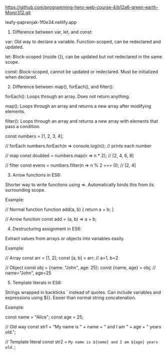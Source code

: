 https://github.com/programming-hero-web-course-4/b12a6-green-earth-Monir312.git


leafy-paprenjak-1f0e34.netlify.app


1) Difference between var, let, and const:

var: Old way to declare a variable. Function-scoped, can be redeclared and updated.

let: Block-scoped (inside {}), can be updated but not redeclared in the same scope.

const: Block-scoped, cannot be updated or redeclared. Must be initialized when declared.


2) Difference between map(), forEach(), and filter():

forEach(): Loops through an array. Does not return anything.

map(): Loops through an array and returns a new array after modifying elements.

filter(): Loops through an array and returns a new array with elements that pass a condition.

const numbers = [1, 2, 3, 4];

// forEach
numbers.forEach(n => console.log(n)); // prints each number

// map
const doubled = numbers.map(n => n * 2); // [2, 4, 6, 8]

// filter
const evens = numbers.filter(n => n % 2 === 0); // [2, 4]


3) Arrow functions in ES6:

Shorter way to write functions using =>.
Automatically binds this from its surrounding scope.

Example:

// Normal function
function add(a, b) { return a + b; }

// Arrow function
const add = (a, b) => a + b;


4) Destructuring assignment in ES6:

Extract values from arrays or objects into variables easily.

Example:

// Array
const arr = [1, 2];
const [a, b] = arr; // a=1, b=2

// Object
const obj = {name: "John", age: 25};
const {name, age} = obj; // name="John", age=25



5) Template literals in ES6:

Strings wrapped in backticks ` instead of quotes.
Can include variables and expressions using ${}.
Easier than normal string concatenation.

Example:

const name = "Alice";
const age = 25;

// Old way
const str1 = "My name is " + name + " and I am " + age + " years old.";

// Template literal
const str2 = `My name is ${name} and I am ${age} years old.`; 
